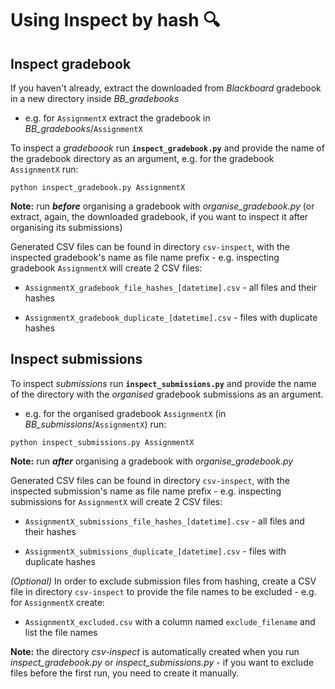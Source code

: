 # **Using Inspect by hash** :mag:

## **Inspect gradebook**

If you haven't already, extract the downloaded from *Blackboard* gradebook in a new directory inside *BB_gradebooks*

- e.g. for `AssignmentX` extract the gradebook in *BB_gradebooks*/`AssignmentX`

To inspect a *gradeboook* run **`inspect_gradebook.py`** and provide the name of the gradebook directory as an argument, e.g. for the gradebook `AssignmentX` run:

```console
python inspect_gradebook.py AssignmentX
```

**Note:** run ***before*** organising a gradebook with *organise_gradebook.py* (or extract, again, the downloaded gradebook, if you want to inspect it after organising its submissions)

Generated CSV files can be found in directory `csv-inspect`, with the inspected gradebook's name as file name prefix - e.g. inspecting gradebook `AssignmentX` will create 2 CSV files:

- `AssignmentX_gradebook_file_hashes_[datetime].csv` - all files and their hashes
  
- `AssignmentX_gradebook_duplicate_[datetime].csv` - files with duplicate hashes

## **Inspect submissions**

To inspect *submissions* run **`inspect_submissions.py`** and provide the name of the directory with the *organised* gradebook submissions as an argument.

- e.g. for the organised gradebook `AssignmentX` (in *BB_submissions*/`AssignmentX`) run:

```console
python inspect_submissions.py AssignmentX
```

**Note:** run ***after*** organising a gradebook with *organise_gradebook.py*

Generated CSV files can be found in directory `csv-inspect`, with the inspected submission's name as file name prefix - e.g. inspecting submissions for `AssignmentX` will create 2 CSV files:

- `AssignmentX_submissions_file_hashes_[datetime].csv` - all files and their hashes
  
- `AssignmentX_submissions_duplicate_[datetime].csv` - files with duplicate hashes

*(Optional)* In order to exclude submission files from hashing, create a CSV file in directory `csv-inspect` to provide the file names to be excluded - e.g. for `AssignmentX` create:

- `AssignmentX_excluded.csv` with a column named `exclude_filename` and list the file names

**Note:** the directory *csv-inspect* is automatically created when you run *inspect_gradebook.py* or *inspect_submissions.py* - if you want to exclude files before the first run, you need to create it manually.
